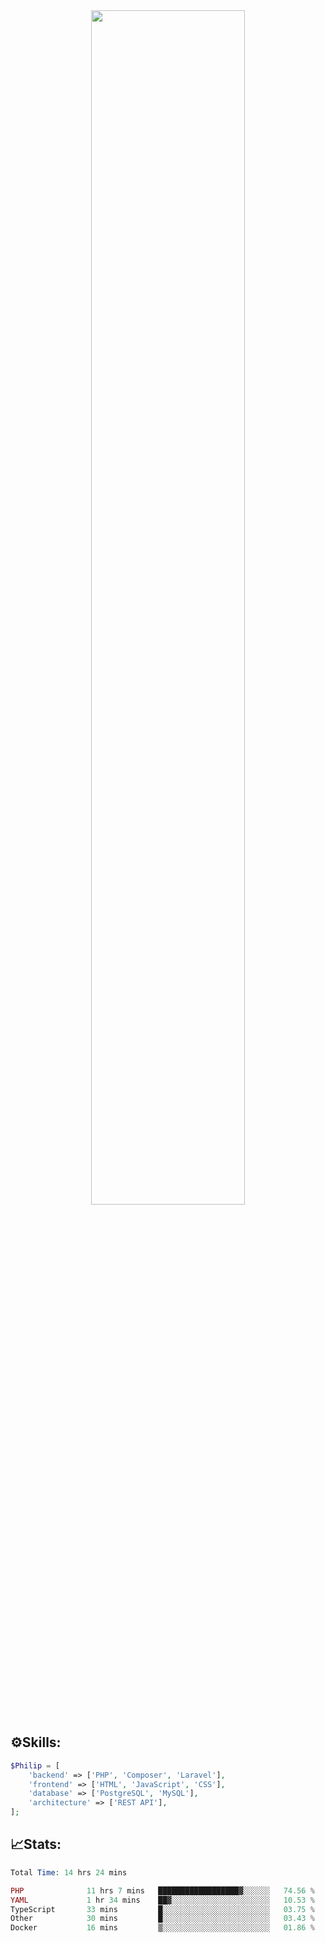 <div align="center">
<img src="https://readme-typing-svg.demolab.com?font=Inconsolata&weight=500&size=50&duration=4000&pause=300&color=A7A459&center=true&vCenter=true&multiline=true&repeat=false&random=false&width=1300&height=140&lines=Hello,+Привет;I'm+Philip+a+beginner+backend+developer+in+php" width="70%" />
</div>

## ⚙️Skills:
```php
$Philip = [
    'backend' => ['PHP', 'Composer', 'Laravel'],
    'frontend' => ['HTML', 'JavaScript', 'CSS'],
    'database' => ['PostgreSQL', 'MySQL'],
    'architecture' => ['REST API'],
];
```
## 📈Stats:
<!--START_SECTION:waka-->

```PHP
Total Time: 14 hrs 24 mins

PHP              11 hrs 7 mins   ██████████████████▓░░░░░░   74.56 %
YAML             1 hr 34 mins    ██▓░░░░░░░░░░░░░░░░░░░░░░   10.53 %
TypeScript       33 mins         █░░░░░░░░░░░░░░░░░░░░░░░░   03.75 %
Other            30 mins         █░░░░░░░░░░░░░░░░░░░░░░░░   03.43 %
Docker           16 mins         ▒░░░░░░░░░░░░░░░░░░░░░░░░   01.86 %
```

<!--END_SECTION:waka-->

